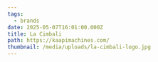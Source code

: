 ```yaml
---
tags:
  - brands
date: 2025-05-07T16:01:00.000Z
title: La Cimbali
path: https://kaapimachines.com/
thumbnail: /media/uploads/la-cimbali-logo.jpg
---
```

